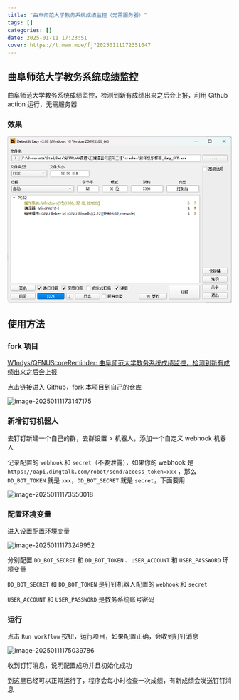 ```yaml
---
title: "曲阜师范大学教务系统成绩监控（无需服务器）"
tags: []
categories: []
date: 2025-01-11 17:23:51
cover: https://t.mwm.moe/fj?20250111172351047
---
```


## 曲阜师范大学教务系统成绩监控

曲阜师范大学教务系统成绩监控，检测到新有成绩出来之后会上报，利用 Github action 运行，无需服务器

### 效果

![效果](image.png)

## 使用方法

### fork 项目

[W1ndys/QFNUScoreReminder: 曲阜师范大学教务系统成绩监控，检测到新有成绩出来之后会上报](https://github.com/W1ndys/QFNUScoreReminder)

点击链接进入 Github，fork 本项目到自己的仓库

![image-20250111173147175](./image-20250111173147175.png)

### 新增钉钉机器人

去钉钉新建一个自己的群，去群设置 > 机器人，添加一个自定义 webhook 机器人

记录配置的 `webhook` 和 `secret`（不要泄露），如果你的 webhook 是 `https://oapi.dingtalk.com/robot/send?access_token=xxx` ，那么 `DD_BOT_TOKEN` 就是 `xxx`，`DD_BOT_SECRET` 就是 `secret`，下面要用

![image-20250111173550018](./image-20250111173550018.png)

### 配置环境变量

进入设置配置环境变量

![image-20250111173249952](./image-20250111173249952.png)

分别配置 `DD_BOT_SECRET` 和 `DD_BOT_TOKEN` 、`USER_ACCOUNT` 和 `USER_PASSWORD` 环境变量

`DD_BOT_SECRET` 和 `DD_BOT_TOKEN` 是钉钉机器人配置的 `webhook` 和 `secret`

`USER_ACCOUNT` 和 `USER_PASSWORD` 是教务系统账号密码

### 运行

点击 `Run workflow` 按钮，运行项目，如果配置正确，会收到钉钉消息

![image-20250111175039786](./image-20250111175039786.png)

收到钉钉消息，说明配置成功并且初始化成功

到这里已经可以正常运行了，程序会每小时检查一次成绩，有新成绩会发送钉钉消息
